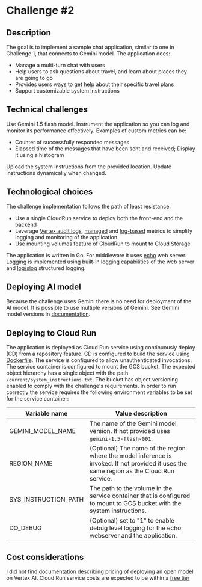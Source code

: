 # Challenge #2

## Description

The goal is to implement a sample chat application, similar to one in Challenge 1, that connects to Gemini model.
The application does:

* Manage a multi-turn chat with users
* Help users to ask questions about travel, and learn about places they are going to go
* Provides users ways to get help about their specific travel plans
* Support customizable system instructions

## Technical challenges

Use Gemini 1.5 flash model.
Instrument the application so you can log and monitor its performance effectively.
Examples of custom metrics can be:

* Counter of successfully responded messages
* Elapsed time of the messages that have been sent and received; Display it using a histogram

Upload the system instructions from the provided location.
Update instructions dynamically when changed.

## Technological choices

The challenge implementation follows the path of least resistance:

* Use a single CloudRun service to deploy both the front-end and the backend
* Leverage [Vertex audit logs][audit], [managed] and [log-based] metrics to simplify logging and monitoring of the application.
* Use mounting volumes feature of CloudRun to mount to Cloud Storage

The application is written in Go.
For middleware it uses [echo](https://pkg.go.dev/github.com/labstack/echo/v4) web server.
Logging is implemented using built-in logging capabilities of the web server and [log/slog](https://pkg.go.dev/log/slog) structured logging.

[audit]: https://cloud.google.com/vertex-ai/docs/general/audit-logging
[managed]: https://cloud.google.com/monitoring/api/metrics_gcp
[log-based]: https://cloud.google.com/logging/docs/logs-based-metrics

## Deploying AI model

Because the challenge uses Gemini there is no need for deployment of the AI model.
It is possible to use multiple versions of Gemini. See Gemini model versions in [documentation](https://cloud.google.com/vertex-ai/generative-ai/docs/learn/model-versions).

## Deploying to Cloud Run

The application is deployed as Cloud Run service using continuously deploy (CD) from a repository feature.
CD is configured to build the service using [Dockerfile](https://github.com/minherz/aichallenges/blob/main/challenge2/Dockerfile).
The service is configured to allow unauthenticated invocations.
The service container is configured to mount the GCS bucket. The expected object hierarchy has a single object with the path `/current/system_instructions.txt`.
The bucket has object versioning enabled to comply with the challenge's requirements.
In order to run correctly the service requires the following environment variables to be set for the service container:

| Variable name | Value description |
|---|---|
| GEMINI_MODEL_NAME | The name of the Gemini model version. If not provided uses `gemini-1.5-flash-001`. |
| REGION_NAME | (Optional) The name of the region where the model inference is invoked. If not provided it uses the same region as the Cloud Run service. |
| SYS_INSTRUCTION_PATH | The path to the volume in the service container that is configured to mount to GCS bucket with the system instructions. |
| DO_DEBUG | (Optional) set to "1" to enable debug level logging for the echo webserver and the application. |

## Cost considerations

I did not find documentation describing pricing of deploying an open model on Vertex AI.
Cloud Run service costs are expected to be within a [free tier](https://cloud.google.com/run/pricing)